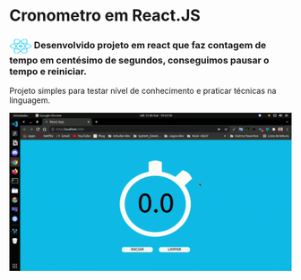 # Cronometro em React.JS

### <img align="center" alt="Rafa-React" height="30" width="40" src="https://raw.githubusercontent.com/devicons/devicon/master/icons/react/react-original.svg"> Desenvolvido projeto em react que faz contagem de tempo em centésimo de segundos, conseguimos pausar o tempo e reiniciar.

Projeto simples para testar nível de conhecimento e praticar técnicas na linguagem.

![image](mdgif.gif)